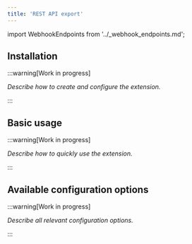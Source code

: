 ```yaml
---
title: 'REST API export'
---
```


import WebhookEndpoints from '../\_webhook_endpoints.md';

## Installation

:::warning[Work in progress]

_Describe how to create and configure the extension._

:::

<WebhookEndpoints
  eu1="https://elis.rest-api-export.rossum-ext.app/"
/>

## Basic usage

:::warning[Work in progress]

_Describe how to quickly use the extension._

:::

## Available configuration options

:::warning[Work in progress]

_Describe all relevant configuration options._

:::
